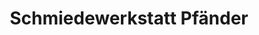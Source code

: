 ---
title: "Schmiedewerkstatt Pfänder"
url: /uttenweiler/schmiedewerkstatt-pfaender/
shop: Basteln
---